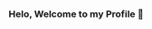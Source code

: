 ### Helo, Welcome to my Profile 👋

<!--
**MartinDala/MartinDala** is a ✨ _special_ ✨ repository because its `README.md` (this file) appears on your GitHub profile.
My name is Martin Dala and...:

[![Linkedin Badge](https://img.shields.io/badge/linkedin-%230077B5.svg?&style=for-the-badge&logo=linkedin&logoColor=white)](https://www.linkedin.com/in/martin-dala-337ba01b4/)

- 🔭 I’m currently working on ...
- 🌱 I’m currently learning ...
- 👯 I’m looking to collaborate on ...
- 🤔 I’m looking for help with ...
- 💬 Ask me about ...
- 📫 How to reach me: ...
- 😄 Pronouns: ...
- ⚡ Fun fact: ...
-->
